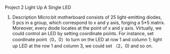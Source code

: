 Project 2  Light Up A Single LED

1. Description
Micro:bit motherboard consists of 25 light-emitting diodes, 5 pcs in a group, which correspond to x and y axis, forging a 5*5 matrix. Moreover, every diode locates at the point of x and y axis. 
Virtually, we could control an LED by setting coordinate points. For instance, set coordinate point（0，0）to turn on the LED at row 1 and column 1; light up LED at the row 1 and column 3, we could set （2，0) and so on.
 
